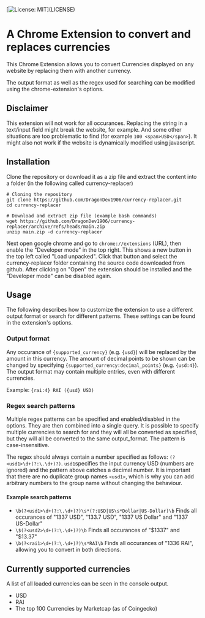 [![License: MIT](https://img.shields.io/apm/l/atomic-design-ui.svg?)](LICENSE)

# A Chrome Extension to convert and replaces currencies
This Chrome Extension allows you to convert Currencies displayed on any website by replacing them with another currency.

The output format as well as the regex used for searching can be modified using the chrome-extension's options.

## Disclaimer
This extension will not work for all occurances. Replacing the string in a text/input field might break the website, for example. And some other situations are too problematic to find (for example `100 <span>USD</span>`). It might also not work if the website is dynamically modified using javascript.

## Installation
Clone the repository or download it as a zip file and extract the content into a folder (in the following called currency-replacer)
```
# Cloning the repository
git clone https://github.com/DragonDev1906/currency-replacer.git
cd currency-replacer

# Download and extract zip file (example bash commands)
wget https://github.com/DragonDev1906/currency-replacer/archive/refs/heads/main.zip
unzip main.zip -d currency-replacer
```

Next open google chrome and go to `chrome://extensions` (URL), then enable the "Developer mode" in the top right. This shows a new button in the top left called "Load unpacked". Click that button and select the currency-replacer folder containing the source code downloaded from github. After clicking on "Open" the extension should be installed and the "Developer mode" can be disabled again.

## Usage
The following describes how to customize the extension to use a different output format or search for different patterns. These settings can be found in the extension's options.

### Output format
Any occurance of `{supported_currency}` (e.g. `{usd}`) will be replaced by the amount in this currency. The amount of decimal points to be shown can be changed by specifying `{supported_currency:decimal_points}` (e.g. `{usd:4}`). The output format may contain multiple entries, even with different currencies.

Example: `{rai:4} RAI ({usd} USD)`

### Regex search patterns
Multiple regex patterns can be specified and enabled/disabled in the options. They are then combined into a single query. It is possible to specify multiple currencies to search for and they will all be converted as specified, but they will all be converted to the same output_format. The pattern is case-insensitive.

The regex should always contain a number specified as follows: `(?<usd1>\d+(?:\.\d+)?)`.
`usd1`specifies the input currency USD (numbers are ignored) and the pattern above catches a decimal number. It is important that there are no duplicate group names `<usd1>`, which is why you can add arbitrary numbers to the group name without changing the behaviour.

#### Example search patterns
- `\b(?<usd1>\d+(?:\.\d+)?)\s*(?:USD|US\s*Dollar|US-Dollar)\b` Finds all occurances of "1337 USD", "133.7 USD", "1337 US Dollar" and "1337 US-Dollar"
- `\$(?<usd2>\d+(?:\.\d+)?)\b` Finds all occurances of "$1337" and "$13.37"
- `\b(?<rai1>\d+(?:\.\d+)?)\s*RAI\b` Finds all occurances of "1336 RAI", allowing you to convert in both directions.

## Currently supported currencies
A list of all loaded currencies can be seen in the console output.

- USD
- RAI
- The top 100 Currencies by Marketcap (as of Coingecko)
